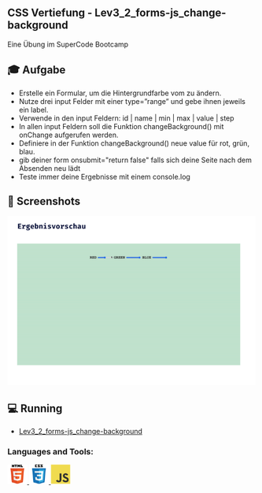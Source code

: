 ## CSS Vertiefung - Lev3_2_forms-js_change-background

Eine Übung im SuperCode Bootcamp

## 🎓 Aufgabe

- Erstelle ein Formular, um die Hintergrundfarbe vom <body> zu ändern.
- Nutze drei input Felder mit einer type=”range” und gebe ihnen jeweils ein label.
- Verwende in den input Feldern: id | name | min | max | value | step
- In allen input Feldern soll die Funktion changeBackground() mit onChange aufgerufen werden.
- Definiere in der Funktion changeBackground() neue value für rot, grün, blau.
- gib deiner form onsubmit="return false" falls sich deine Seite nach dem Absenden neu lädt
- Teste immer deine Ergebnisse mit einem console.log

## 📸 Screenshots

![App Screenshot](assets/img/screen.png)

## 💻 Running

- [Lev3_2_forms-js_change-background](https://mukkez.github.io/Bootcamp/tasks/Day_34/Forms/Lev3_2_forms-js_change-background/)

<p align="left">
</p>

<h3 align="left">Languages and Tools:</h3>
<p align="left"> <a href="https://www.w3.org/html/" target="_blank" rel="noreferrer"> <img src="https://raw.githubusercontent.com/devicons/devicon/master/icons/html5/html5-original-wordmark.svg" alt="html5" width="40" height="40"/> </a>
<a href="https://www.w3schools.com/css/" target="_blank" rel="noreferrer"> <img src="https://raw.githubusercontent.com/devicons/devicon/master/icons/css3/css3-original-wordmark.svg" alt="css3" width="40" height="40"/> </a> 
<a href="https://www.w3schools.com/css/" target="_blank" rel="noreferrer"> <img src="https://raw.githubusercontent.com/devicons/devicon/master/icons/javascript/javascript-original.svg" alt="css3" width="40" height="40"/> </a> </p>
